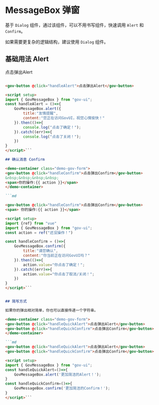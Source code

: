# MessageBox 弹窗

基于 ```Dialog``` 组件，通过该组件，可以不用书写组件，快速调用 ```Alert``` 和 ```Confirm```。

如果需要更复杂的逻辑结构，建议使用 ```Dialog``` 组件。

<script setup>
import {ref} from "vue"
import {GovMessageBox} from "../../packages/index.js";

const handleAlert = ()=>{
	GovMessageBox.alert({
		title:"友情提醒",
		content:"您正在访问GovUI，祝您心情愉快！"
	}).then(()=>{
		console.log("点击了确定！");
	}).catch((err)=>{
		console.log("点击了关闭！");
	})
}


const action = ref("")
const handleConfirm = ()=>{
	GovMessageBox.confirm({
		title:"请您确认",
		content:"你当前正在访问GovUI吗？"
	}).then(()=>{
		action.value="你点击了确定！";
	}).catch((err)=>{
		action.value="你点击了取消/关闭！";
	})
}

const handleQuickAlert=()=>{
	GovMessageBox.alert('更加简洁的Alert！');
}
const handleQuickConfirm=()=>{
	GovMessageBox.confirm('更加简洁的Confirm！');
}
</script>

## 基础用法 Alert

<demo-container class="demo-gov-form">
<gov-button @click="handleAlert">点击弹出Alert</gov-button>
</demo-container>

```md

<gov-button @click="handleAlert">点击弹出Alert</gov-button>

<script setup>
import { GovMessageBox } from "gov-ui";
const handleAlert = ()=>{
	GovMessageBox.alert({
		title:"友情提醒",
		content:"您正在访问GovUI，祝您心情愉快！"
	}).then(()=>{
		console.log("点击了确定！");
	}).catch((err)=>{
		console.log("点击了关闭！");
	})
}
</script>```

## 确认消息 Confirm

<demo-container class="demo-gov-form">
<gov-button @click="handleConfirm">点击弹出Confirm</gov-button>
&nbsp;&nbsp;&nbsp;&nbsp;
<span>你的操作:{{ action }}</span>
</demo-container>

```md

<gov-button @click="handleConfirm">点击弹出Confirm</gov-button>
<span> 你的操作:{{ action }}</span>

<script setup>
import {ref} from "vue"
import { GovMessageBox } from "gov-ui";
const action = ref("还没操作！")

const handleConfirm = ()=>{
	GovMessageBox.confirm({
		title:"请您确认",
		content:"你当前正在访问GovUI吗？"
	}).then(()=>{
		action.value="你点击了确定！";
	}).catch((err)=>{
		action.value="你点击了取消/关闭！";
	})
}
</script>```


## 简写方式

如果你的弹出相对简单，你也可以直接传递一个字符串。

<demo-container class="demo-gov-form">
<gov-button @click="handleQuickAlert">点击弹出Alert</gov-button>
<gov-button @click="handleQuickConfirm">点击弹出Confirm</gov-button>
</demo-container>

```md
<gov-button @click="handleQuickAlert">点击弹出Alert</gov-button>
<gov-button @click="handleQuickConfirm">点击弹出Confirm</gov-button>

<script setup>
import { GovMessageBox } from "gov-ui";
const handleQuickAlert=()=>{
	GovMessageBox.alert('更加简洁的Alert！');
}
const handleQuickConfirm=()=>{
	GovMessageBox.confirm('更加简洁的Confirm！');
}
</script>```
